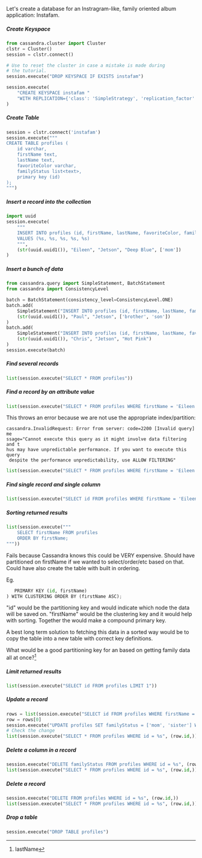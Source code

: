 Let's create a database for an Instragram-like, family oriented
album application: Instafam.


##### Create Keyspace

```python
from cassandra.cluster import Cluster
clstr = Cluster()
session = clstr.connect()

# Use to reset the cluster in case a mistake is made during 
# the tutorial.
session.execute("DROP KEYSPACE IF EXISTS instafam")

session.execute(
    "CREATE KEYSPACE instafam "
    "WITH REPLICATION={'class': 'SimpleStrategy', 'replication_factor' : 3};"
)
```

##### Create Table

```python
session = clstr.connect('instafam')
session.execute("""
CREATE TABLE profiles (
    id varchar,
    firstName text,
    lastName text,
    favoriteColor varchar,
    familyStatus list<text>,
    primary key (id)
);
""")
```

##### Insert a record into the collection

```python
import uuid
session.execute(
    """
    INSERT INTO profiles (id, firstName, lastName, favoriteColor, familyStatus)
    VALUES (%s, %s, %s, %s, %s)
    """,
    (str(uuid.uuid1()), "Eileen", "Jetson", "Deep Blue", ['mom'])
)
```

##### Insert a bunch of data

```python
from cassandra.query import SimpleStatement, BatchStatement
from cassandra import ConsistencyLevel

batch = BatchStatement(consistency_level=ConsistencyLevel.ONE)
batch.add(
    SimpleStatement("INSERT INTO profiles (id, firstName, lastName, familyStatus) VALUES (%s, %s, %s, %s)"),
    (str(uuid.uuid1()), "Paul", "Jetson", ['brother', 'son'])
)
batch.add(
    SimpleStatement("INSERT INTO profiles (id, firstName, lastName, favoriteColor) VALUES (%s, %s, %s, %s)"),
    (str(uuid.uuid1()), "Chris", "Jetson", "Hot Pink")
)
session.execute(batch)
```

##### Find several records


```python
list(session.execute("SELECT * FROM profiles"))
```

##### Find a record by an attribute value


```python
list(session.execute("SELECT * FROM profiles WHERE firstName = 'Eileen'")
```
This throws an error because we are not use the appropriate index/partition:

    cassandra.InvalidRequest: Error from server: code=2200 [Invalid query] me
    ssage="Cannot execute this query as it might involve data filtering and t
    hus may have unpredictable performance. If you want to execute this query
     despite the performance unpredictability, use ALLOW FILTERING"

```python
list(session.execute("SELECT * FROM profiles WHERE firstName = 'Eileen' ALLOW FILTERING"))
```

##### Find single record and single column


```python
list(session.execute("SELECT id FROM profiles WHERE firstName = 'Eileen' ALLOW FILTERING"))
```

##### Sorting returned results

```python
list(session.execute("""
    SELECT firstName FROM profiles
    ORDER BY firstName;
"""))
```

Fails because Cassandra knows this could be VERY expensive. Should have partitioned
on firstName if we wanted to select/order/etc based on that.
Could have also create the table with built in ordering.

Eg. 
```python
   PRIMARY KEY (id, firstName)
) WITH CLUSTERING ORDER BY (firstName ASC);
```

"id" would be the partitioning key and would indicate which node the data
will be saved on. "firstName" would be the clustering key and it would help with
sorting. Together the would make a compound primary key.

A best long term solution to fetching this data in a sorted way would be to
copy the table into a new table with correct key definitions.

What would be a good partitioning key for an based on getting family data all at once?[^1]

##### Limit returned results

```python
list(session.execute("SELECT id FROM profiles LIMIT 1"))
```

##### Update a record

```python
rows = list(session.execute("SELECT id FROM profiles WHERE firstName = 'Eileen' ALLOW FILTERING"))
row = rows[0]
session.execute("UPDATE profiles SET familyStatus = ['mom', 'sister'] WHERE id = %s", (row.id,))
# Check the change
list(session.execute("SELECT * FROM profiles WHERE id = %s", (row.id,)))
```

##### Delete a column in a record

```python
session.execute("DELETE familyStatus FROM profiles WHERE id = %s", (row.id,))
list(session.execute("SELECT * FROM profiles WHERE id = %s", (row.id,)))
```

##### Delete a record

```python
session.execute("DELETE FROM profiles WHERE id = %s", (row.id,))
list(session.execute("SELECT * FROM profiles WHERE id = %s", (row.id,)))
```

##### Drop a table

```python
session.execute("DROP TABLE profiles")
```

[^1]: lastName
